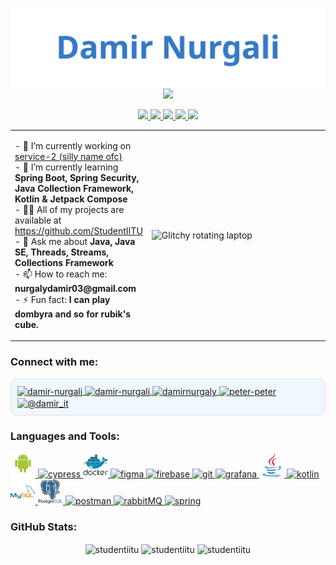 <p align="center" style="margin-bottom: 0">
  <img src="assets/glitch-name.svg" alt="Damir Nurgali" width="600">
</p>
<p align="center" style="margin-top: 0">
    <img src="https://readme-typing-svg.demolab.com/?lines=Hi,%20my%20name%20is%20👆;You%20can%20find%20me%20on%20👇;&font=MonoLisa-Trial%20Code&center=true&width=750&height=35&color=337ac6&vCenter=true&pause=1000&size=28" /></a>
  
</p>
<div align="center"> 
  <a href="https://www.youtube.com/@damirnurgali4175" target="_blank">
    <img src="https://img.shields.io/badge/YouTube-FF0000?style=for-the-badge&logo=youtube&logoColor=white">
  </a>
  <a href="https://www.instagram.com/nurgalydamir" target="_blank">
    <img src="https://img.shields.io/badge/Instagram-E4405F?style=for-the-badge&logo=instagram&logoColor=white">
  </a>
  <a href="https://www.linkedin.com/in/damir-nurgali" target="_blank">
    <img src="https://img.shields.io/badge/LinkedIn-0077B5?style=for-the-badge&logo=linkedin&logoColor=white">
  </a>
  <a href="https://t.me/DamirNurgali" target="_blank">
    <img src="https://img.shields.io/badge/Telegram-2CA5E0?style=for-the-badge&logo=telegram&logoColor=white">
  </a>
  <a href="https://github.com/StudentIITU" target="_blank">
    <img src="https://img.shields.io/badge/GitHub-100000?style=for-the-badge&logo=github&logoColor=white">
  </a>
</div>

<!-- Align GIF and Text Side-by-Side -->
<table>
  <tr>
    <td width="60%">
      <p>
        - 🔭 I’m currently working on <a href="https://github.com/StudentIITU/service-2">service-2 (silly name ofc)</a><br>
        - 🌱 I’m currently learning <strong>Spring Boot, Spring Security, Java Collection Framework, Kotlin & Jetpack Compose</strong><br>
        - 👨‍💻 All of my projects are available at <a href="https://github.com/StudentIITU">https://github.com/StudentIITU</a><br>
        - 💬 Ask me about <strong>Java, Java SE, Threads, Streams, Collections Framework</strong><br>
        - 📫 How to reach me: <strong>nurgalydamir03@gmail.com</strong><br>
        - ⚡ Fun fact: <strong>I can play dombyra and so for rubik's cube.</strong>
      </p>
    </td>
    <td width="40%">
      <img align="right" width="400" src="https://media1.giphy.com/media/v1.Y2lkPTc5MGI3NjExMWZudjAyOTIwYjVqa3B6MWhtYTJqdDcxNzlsbW5qMzQ4ZmVuZHlobiZlcD12MV9pbnRlcm5hbF9naWZfYnlfaWQmY3Q9Zw/d3MLdIYIHup9Q2xG/giphy.gif" alt="Glitchy rotating laptop">
    </td>
  </tr>
</table>



<!-- Social Media Links in a Grid Layout -->
<h3 align="left">Connect with me:</h3>
<div align="left" style="background-color: #f0f8ff; padding: 10px; border-radius: 10px; border: 1px solid #e0e0e0;">
  <a href="https://linkedin.com/in/damir-nurgali" target="blank">
    <img align="center" src="https://raw.githubusercontent.com/rahuldkjain/github-profile-readme-generator/master/src/images/icons/Social/linked-in-alt.svg" alt="damir-nurgali" height="30" width="40" />
  </a>
  <a href="https://stackoverflow.com/users/damir-nurgali" target="blank">
    <img align="center" src="https://raw.githubusercontent.com/rahuldkjain/github-profile-readme-generator/master/src/images/icons/Social/stack-overflow.svg" alt="damir-nurgali" height="30" width="40" />
  </a>
  <a href="https://instagram.com/damirnurgaly" target="blank">
    <img align="center" src="https://raw.githubusercontent.com/rahuldkjain/github-profile-readme-generator/master/src/images/icons/Social/instagram.svg" alt="damirnurgaly" height="30" width="40" />
  </a>
  <a href="https://dribbble.com/peter-peter" target="blank">
    <img align="center" src="https://raw.githubusercontent.com/rahuldkjain/github-profile-readme-generator/master/src/images/icons/Social/dribbble.svg" alt="peter-peter" height="30" width="40" />
  </a>
  <a href="https://www.hackerearth.com/@damir_it" target="blank">
    <img align="center" src="https://raw.githubusercontent.com/rahuldkjain/github-profile-readme-generator/master/src/images/icons/Social/hackerearth.svg" alt="@damir_it" height="30" width="40" />
  </a>
</div>

<!-- Languages and Tools Section -->
<h3 align="left">Languages and Tools:</h3>
<p align="left"> 
  <a href="https://developer.android.com" target="_blank" rel="noreferrer"> <img src="https://raw.githubusercontent.com/devicons/devicon/master/icons/android/android-original-wordmark.svg" alt="android" width="40" height="40"/> </a> 
  <a href="https://www.cypress.io" target="_blank" rel="noreferrer"> <img src="https://raw.githubusercontent.com/simple-icons/simple-icons/6e46ec1fc23b60c8fd0d2f2ff46db82e16dbd75f/icons/cypress.svg" alt="cypress" width="40" height="40"/> </a> 
  <a href="https://www.docker.com/" target="_blank" rel="noreferrer"> <img src="https://raw.githubusercontent.com/devicons/devicon/master/icons/docker/docker-original-wordmark.svg" alt="docker" width="40" height="40"/> </a> 
  <a href="https://www.figma.com/" target="_blank" rel="noreferrer"> <img src="https://www.vectorlogo.zone/logos/figma/figma-icon.svg" alt="figma" width="40" height="40"/> </a> 
  <a href="https://firebase.google.com/" target="_blank" rel="noreferrer"> <img src="https://www.vectorlogo.zone/logos/firebase/firebase-icon.svg" alt="firebase" width="40" height="40"/> </a> 
  <a href="https://git-scm.com/" target="_blank" rel="noreferrer"> <img src="https://www.vectorlogo.zone/logos/git-scm/git-scm-icon.svg" alt="git" width="40" height="40"/> </a> 
  <a href="https://grafana.com" target="_blank" rel="noreferrer"> <img src="https://www.vectorlogo.zone/logos/grafana/grafana-icon.svg" alt="grafana" width="40" height="40"/> </a> 
  <a href="https://www.java.com" target="_blank" rel="noreferrer"> <img src="https://raw.githubusercontent.com/devicons/devicon/master/icons/java/java-original.svg" alt="java" width="40" height="40"/> </a> 
  <a href="https://kotlinlang.org" target="_blank" rel="noreferrer"> <img src="https://www.vectorlogo.zone/logos/kotlinlang/kotlinlang-icon.svg" alt="kotlin" width="40" height="40"/> </a> 
  <a href="https://www.mysql.com/" target="_blank" rel="noreferrer"> <img src="https://raw.githubusercontent.com/devicons/devicon/master/icons/mysql/mysql-original-wordmark.svg" alt="mysql" width="40" height="40"/> </a> 
  <a href="https://www.postgresql.org" target="_blank" rel="noreferrer"> <img src="https://raw.githubusercontent.com/devicons/devicon/master/icons/postgresql/postgresql-original-wordmark.svg" alt="postgresql" width="40" height="40"/> </a> 
  <a href="https://postman.com" target="_blank" rel="noreferrer"> <img src="https://www.vectorlogo.zone/logos/getpostman/getpostman-icon.svg" alt="postman" width="40" height="40"/> </a> 
  <a href="https://www.rabbitmq.com" target="_blank" rel="noreferrer"> <img src="https://www.vectorlogo.zone/logos/rabbitmq/rabbitmq-icon.svg" alt="rabbitMQ" width="40" height="40"/> </a> 
  <a href="https://spring.io/" target="_blank" rel="noreferrer"> <img src="https://www.vectorlogo.zone/logos/springio/springio-icon.svg" alt="spring" width="40" height="40"/> </a> 
</p>

<!-- GitHub Stats Section -->
<h3 align="left">GitHub Stats:</h3>
<p align="center">
  <img align="center" src="https://github-readme-stats.vercel.app/api/top-langs?username=studentiitu&show_icons=true&locale=en&layout=compact" alt="studentiitu" />
  <img align="center" src="https://github-readme-stats.vercel.app/api?username=studentiitu&show_icons=true&locale=en" alt="studentiitu" />
  <img align="center" src="https://github-readme-streak-stats.herokuapp.com/?user=studentiitu&" alt="studentiitu" />
</p>
